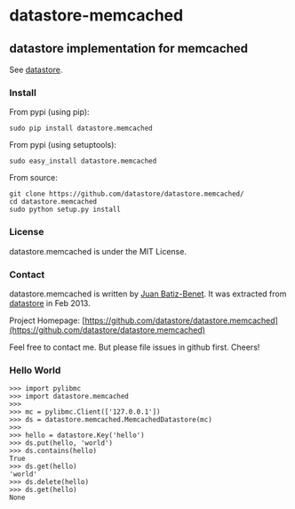 # datastore-memcached

## datastore implementation for memcached

See [datastore](https://github.com/datastore/datastore).


### Install

From pypi (using pip):

    sudo pip install datastore.memcached

From pypi (using setuptools):

    sudo easy_install datastore.memcached

From source:

    git clone https://github.com/datastore/datastore.memcached/
    cd datastore.memcached
    sudo python setup.py install


### License

datastore.memcached is under the MIT License.

### Contact

datastore.memcached is written by [Juan Batiz-Benet](https://github.com/jbenet).
It was extracted from [datastore](https://github.com/datastore/datastore)
in Feb 2013.

Project Homepage:
[https://github.com/datastore/datastore.memcached](https://github.com/datastore/datastore.memcached)

Feel free to contact me. But please file issues in github first. Cheers!


### Hello World

    >>> import pylibmc
    >>> import datastore.memcached
    >>>
    >>> mc = pylibmc.Client(['127.0.0.1'])
    >>> ds = datastore.memcached.MemcachedDatastore(mc)
    >>>
    >>> hello = datastore.Key('hello')
    >>> ds.put(hello, 'world')
    >>> ds.contains(hello)
    True
    >>> ds.get(hello)
    'world'
    >>> ds.delete(hello)
    >>> ds.get(hello)
    None
